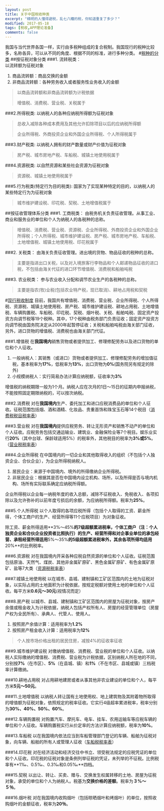 ```yaml
---
layout: post
title: 关于中国税收种类
excerpt: "精明的人懂得避税，乱七八糟的税，你知道重复了多少？"
modified: 2017-05-18
tags: [税收,APP理论准备]
comments: false
---
```


我国与当代世界各国一样，实行由多税种组成的复合税制。我国现行的税种比较多，名称各异，可以从不同的角度、根据不同的标准，进行多种分类。
#[税种的分类](http://www.gz-n-tax.gov.cn/ssxc/sszs/smsss/201611/t20161109_77385.html)
##按征税对象分类
###1. 流转税类：  
以流转额为征税对象

1. 商品流转额：商品交换的金额
2. 非商品流转额：各种劳务收入或者服务性业务收入的金额

> 以商品流转额和非商品流转额为计税依据
> 
> 增值税、消费税、营业税、关税属于

###2.所得税类:
以纳税人的各种应纳税所得额为征税对象
	
> 总收入减除各种成本费用及其他允许扣除项目以后的应纳税所得额
> 
> 企业所得税、外商投资企业和外国企业所得税、个人所得税属于

###3.财产税类:
以纳税人拥有的财产数量或财产价值为征税对象

> 房产税、城市房地产税、车船税、城镇土地使用税属于

###4.资源税类:
以自然资源和某些社会资源为征税对象
	
> 资源税、城镇土地使用税属于

###5.行为税类(特定行为目的税类):
国家为了实现某种特定的目的，以纳税人的某些特定行为为征税对象
	
> 城市维护建设税、印花税、契税、土地增值税属于

##按征收管理体系分类
###1. 工商税类：
由税务机关负责征收管理。从事工业、商业和服务业的单位和个人为纳税人的各税种的总称。

> 增值税、消费税、营业税、资源税、企业所得税、外商投资企业和外国企业所得税；个人所得税、城市维护建设税、房产税、城市房地产税、车船税、土地增值税、城镇土地使用税、印花税属于

###2. 关税类：
由海关负责征收管理。进出境的货物、物品征收的税种的总称。

> 主要是指进出口关税，以及对入境旅客行李物品和个人邮递物品征收的进口税，不包括由海关代征的进口环节增值税、消费税和船舶吨税

###3. 农业税类：
参与农业收入分配和调节农业生产的各税种的总称。

> 主要是指农(牧)业税(包括农业特产税，现已取消)、耕地占用税和契税

#[现行税收制度](http://www.gz-n-tax.gov.cn/ssxc/sszs/sszd1/201209/t20120929_29883.html)
目前，我国共有增值税、消费税、营业税、企业所得税、个人所得税、资源税、城镇土地使用税、房产税、城市维护建设税、耕地占用税、土地增值税、车辆购置税、车船税、印花税、契税、烟叶税、关税、船舶吨税、固定资产投资方向调节税等19个税种。其中，17个税种由税务部门负责征收；固定资产投资方向调节税由国务院决定从2000年起暂停征收；关税和船舶吨税由海关部门征收，另外，进口货物的增值税、消费税也由海关部门代征。

###1.增值税
在**我国境内**销售货物或者提供加工、修理修配劳务以及进口货物的单位和个人征收。

1. 一般纳税人：其销售（或进口）货物或者提供加工、修理修配劳务的增加值征税，基本税率为**17%**，低税率为**13%**，出口货物为**0%**(国务院另有规定的除外)
2. 小规模纳税人：实行简易办法计算应纳税额，征收率为**3%**

增值税的纳税期限一般为1个月。纳税人应在次月的1日～15日的征期内申报纳税，不能按照固定期限纳税的，可以按次纳税。

###2.消费税
对在**我国境内**生产、委托加工和进口应税消费品的单位和个人征收。征税范围包括烟、酒和酒精、化妆品、贵重首饰和珠宝玉石等14个税目（[消费税税目税率表](https://wenku.baidu.com/view/67b30b5af56527d3240c844769eae009581ba2df.html)）

###3.营业税
对在**我国境内**提供应税劳务、转让无形资产和销售不动产的单位和个人征收。应税劳务包括交通运输业、建筑业、金融保险业等7个税目。娱乐业实行**20%**（其中台球、保龄球适用5%）的税率外，其他税目的税率为**3%**或**5%**。（[营业税税率表](http://www.yjbys.com/wage/249304.html)）

###4.企业所得税
在中国境内的一切企业和其他取得收入的组织（不包括个人独资企业、合伙企业），为企业所得税纳税人。

1. 居民企业：来源于中国境内、境外的所得缴纳企业所得税。
2. 非居民企业：根据其是否在中国境内设立机构、场所，以及所得是否与境内机构、场所有实际联系确定应纳税所得额。

企业所得税以企业每一纳税年度的收入总额，减除不征税收入、免税收入、各项扣除以及允许弥补的以前年度亏损后的余额，为应纳税所得额。税率为**25%**。

###5.个人所得税
以个人取得的各项应税所得（包括个人取得的工资、薪金所得，个体工商户的生产、经营所得等11个应税项目）为对象征收。

除工资、薪金所得适用**3%～45%**的7级超额累进税率，个体工商户（注：个人独资企业和合伙企业投资者比照执行）的生产、经营所得和对企事业单位的承包经营、承租经营所得适用**5%～35%**的5级超额累进税率外，其余各项所得均适用**20%**的比例税率。

###6.资源税
对在我国境内开采各种应税自然资源的单位和个人征收。征税范围包括原油、天然气、煤炭、其他非金属矿原矿、黑色金属矿原矿、有色金属矿原矿、盐等7大类（[资源税税率表](http://kaoshi.china.com/kjz/news/973709-1.htm)）

###7.城镇土地使用税
以在城市、县城、建制镇和工矿区范围内的土地为征税对象，以实际占用的土地面积为计税依据，按规定税额对使用土地的单位和个人征收。每平方米**0.6元～30元**(视情况而定）

###8.房产税
以城市、县城、建制镇和工矿区范围内的房屋为征税对象，按房产余值或租金收入为计税依据，纳税人包括产权所有人、房屋的经营管理单位（房屋产权为全民所有）、承典人、代管人、使用人。

1. 按照房产余值计算：适用税率为**1.2%**
2. 按照房产租金收入计算：适用税率为**12%**

>个人按市场价格出租的居民住房，减按4%的征收率征收

###9.城市维护建设税
对缴纳增值税、消费税、营业税的单位和个人征收。以纳税人实际缴纳的增值税、消费税、营业税为计税依据，区别纳税人所在地的不同，分别按**7%**（在市区）、**5%**（在县城、镇）和**1%**（不在市区、县城或镇）三档税率计算缴纳。

###10.耕地占用税
对占用耕地建房或者从事其他非农业建设的单位和个人，每平方米**5元～50元**。

###11.土地增值税
以纳税人转让国有土地使用权、地上建筑物及其附着物所取得的增值额为征税对象，依照规定的税率征收。它实行4级超率累进税率，税率分别为**30%、40%、50%、60%**。

###12.车辆购置税
对购置汽车、摩托车、电车、挂车、农用运输车等应税车辆的单位和个人征收。车辆购置税实行从价定率的方法计算应纳税额，税率为**10%**。

###13.车船税
以在我国境内依法应当到车船管理部门登记的车辆、船舶为征税对象，向车辆、船舶的所有人或管理人征收（[车船税税率表](http://www.shangpai123.com/ccsxbz/)）

###14.印花税
对在经济活动和经济交往中书立、领受税法规定的应税凭证的单位和个人征收。印花税的征税对象是条例列举征税的凭证，未列举的不征税。比例税率有**1‰、0.5‰、0.3‰和0.05‰**四档。

###15.契税
以出让、转让、买卖、赠与、交换发生权属转移的土地、房屋为征税对象，承受的单位和个人为纳税人。税基为**交换价格的差额**。税率为**３%～５％**。

###16.烟叶税
对在我国境内收购烟叶（包括晾晒烟叶和烤烟叶）的单位，按照收购烟叶的金额征收，税率为**20％**。